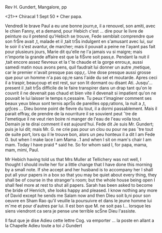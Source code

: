 Rev H. Gundert, Mangalore, pp

<21>* Chiracal 1 Sept 50
 <Dimanche>*
Cher papa.

Vendredi le brave Paul a eu une bonne journ‚e, il a renouvel‚ son amiti‚ avec le chien Fanny, et a demand‚ pour Hebich c'est … dire pour le livre de peinture ou il pretend qu'Hebich se trouve, Fede semblait comprendre que son frŠre avait ‚t‚ malade et il ‚tait trŠs indulgent en s'amusant avec lui, sur le soir il s'est avantur‚ de marcher; mais il pouvait a peine ne l'ayant pas fait pour plusieurs jours, Marie dit qu'elle ne l'a jamais vu si maigre; mais n'importe la grande affaire est que la fiŠvre soit pass‚e. Pendant la nuit il ‚tait encore assez fievreux et la tˆte chaude et la gorge enrou‚e, aussi samedi matin nous avons pens‚ quil faudrait lui donner un autre ‚metique, car le premier n'avait presque pas opp‚r‚. Une dose presque aussi grosse que pour un homme n'a pas op‚re sans l'aide du sel et moutarde. Apres ceci il a traspir‚ beaucoup et est rest‚ sur son lit dormant ou disant Ati. Jusqu'… present il ‚tait trŠs difficile de le faire transpirer dans un drap tant qu'on le couvrit il ne devenait pas chaud et bien vite il devenait si impatient qu'on ne pouvait le lui laisser le temps n‚cessaire. Tu peux t'imaginer comment ses beaux yeux bleux sont ternis aprŠs de pareilles opp‚rations, la nuit a ‚t‚ grƒces … Dieu bonne point de fievre du tout, il a dormi passablement. Mais il parait effray‚ de prendre de la nourriture il se souvient peut ˆtre de l'emetique il ne veut rien boire ni manger de l'eau de l'eau voila tout. Demain je te dirai comment il est aujourd'hui. Fede dit Je suis Mr. Gundert; puis je lui dit; mais Mr. G. ne crie pas pour un clou ou pour ne pas ˆtre tout de suite port‚ lors qu il le trouve bon, alors un peu honteux il a dit I am Fede G. but when I make lace I am Mama ..1 and when I sit on mam's chair I am mam. Today I have praid <prayed>* said he. So for whom said I, for papa, mama, mam, mimi, Paul.

Mr Hebich having told us that Mrs Muller at Tellichery was not well, I thought I should invite her for a little change that I have done this morning by a small note. If she accept and her husband is to accompany her I shall put all your papers in a box so that you may be quiet about every thing, they shall be of course in the stranger's room; but the whole house being open I shall feel more at rest to shut all papers. Sarah has been asked to become the bride of Henrich, she looks happy and pleased. I know nothing any more of David except he sends me Salam now and then 
Dieu soit b‚ni pour son oeuvre en Sham Rao qu'il veuille la poursuivre et dans le jeune homme lui mˆme et pour d'autres par lui. Il est bon que M. ne soit pas l… lorsque les siens viendront ca sera je pense une terrible scŠne Dieu l'assiste.

Il faut que je dise Adieu cette lettre Cog. va emporter … la poste en allant a la Chapelle
 Adieu toute a toi
 J Gundert


